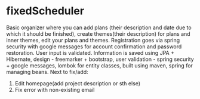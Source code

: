 # fixedScheduler
Basic organizer where you can add plans (their description and date due to which it should be finished), create themes(their description) for plans and inner themes, edit your plans and themes. 
Registration goes via spring security with google messages for account confirmation and password restoration. User input is validated.
Information is saved using JPA + Hibernate, design - freemarker + bootstrap, user validation - spring security + google messages, lombok for entity classes, built using maven, spring for managing beans.
Next to fix/add:
1) Edit homepage(add project description or sth else)
2) Fix error with non-existing email
